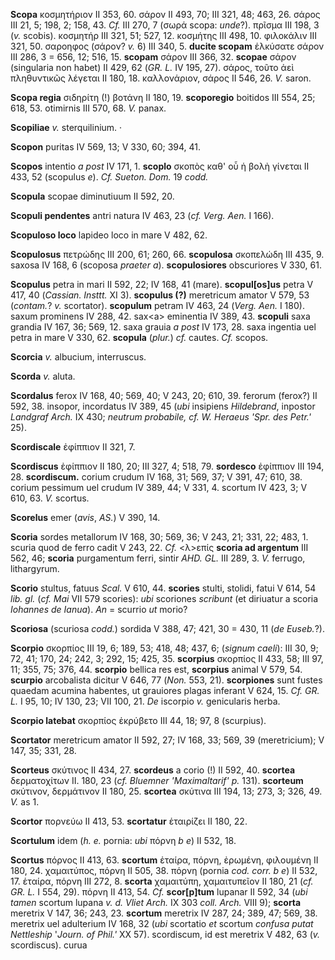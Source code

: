 **Scopa** κοσμητήριον II 353, 60. σάρον II 493, 70; III 321, 48; 463,
26. σάρος III 21, 5; 198, 2; 158, 43. *Cf.* III 270, 7 (σωρά scopa:
*unde*?). πρῖσμα III 198, 3 (*v.* scobis). κοσμητήρ III 321, 51; 527,
12. κοσμήτης III 498, 10. φιλοκάλιν III 321, 50. σαροηφος (σάρον? *v.*
6) III 340, 5. **ducite scopam** ἑλκύσατε σάρον III 286, 3 = 656, 12;
516, 15. **scopam** σάρον III 366, 32. **scopae** σάρον (singularia non
habet) II 429, 62 (*GR. L.* IV 195, 27). σάρος, τοῦτο ἀεὶ πληθυντικῶς
λέγεται II 180, 18. καλλονάριον, σάρος II 546, 26. *V.* saron.

**Scopa regia** σιδηρίτη (!) βοτάνη II 180, 19. **scoporegio** boitidos
III 554, 25; 618, 53. otimirnis III 570, 68. *V.* panax.

**Scopiliae** *v.* sterquilinium. ·

**Scopon** puritas IV 569, 13; V 330, 60; 394, 41.

**Scopos** intentio *a post* IV 171, 1. **scoplo** σκοπὸς καθ' οὗ ἡ βολὴ
γίνεται II 433, 52 (scopulus *e*). *Cf. Sueton. Dom.* 19 *codd.*

**Scopula** scopae diminutiuum II 592, 20.

**Scopuli pendentes** antri natura IV 463, 23 (*cf. Verg. Aen.* I 166).

**Scopuloso loco** lapideo loco in mare V 482, 62.

**Scopulosus** πετρώδης III 200, 61; 260, 66. **scopulosa** σκοπελώδη
III 435, 9. saxosa IV 168, 6 (scoposa *praeter a*). **scopulosiores**
obscuriores V 330, 61.

**Scopulus** petra in mari II 592, 22; IV 168, 41 (mare).
**scopul[os]us** petra V 417, 40 (*Cassian. Insttt.* XI 3). **scopulus
(?)** meretricum amator V 579, 53 (*contam.*? *v.* scortator).
**scopulum** petram IV 463, 24 (*Verg. Aen.* I 180). saxum prominens
IV 288, 42. sax\<a\> eminentia IV 389, 43. **scopuli** saxa grandia IV
167, 36; 569, 12. saxa grauia *a post* IV 173, 28. saxa ingentia uel
petra in mare V 330, 62. **scopula** (*plur.*) *cf.* cautes. *Cf.*
scopos.

**Scorcia** *v.* albucium, interruscus.

**Scorda** *v.* aluta.

**Scordalus** ferox IV 168, 40; 569, 40; V 243, 20; 610, 39. ferorum
(ferox?) II 592, 38. insopor, incordatus IV 389, 45 (*ubi* insipiens
*Hildebrand*, inpostor *Land­graf Arch.* IX 430; *neutrum probabile, cf.
W. Heraeus 'Spr. des Petr.'* 25).

**Scordiscale** ἐφίππιον II 321, 7.

**Scordiscus** ἐφίππιον II 180, 20; III 327, 4; 518, 79. **sordesco**
ἐφίππιον III 194, 28. **scordiscum.** corium crudum IV 168, 31; 569, 37;
V 391, 47; 610, 38. corium pessimum uel crudum IV 389, 44; V 331, 4.
scortum IV 423, 3; V 610, 63. *V.* scortus.

**Scorelus** emer (*avis*, *AS.*) V 390, 14.

**Scoria** sordes metallorum IV 168, 30; 569, 36; V 243, 21; 331, 22;
483, 1. scuria quod de ferro cadit V 243, 22. *Cf.* \<λ\>επίς **scoria
ad argentum** III 562, 46; **scoria** purgamentum ferri, sintir *AHD.
GL.* III 289, 3. *V.* ferrugo, lithargyrum.

**Scorio** stultus, fatuus *Scal.* V 610, 44. **scories** stulti,
stolidi, fatui V 614, 54 *lib. gl.* (*cf. Mai* VII 579 scories): *ubi*
scoriones *scribunt* (et diriuatur a scoria *Iohannes de Ianua*). *An* =
scurrio *ut* morio?

**Scoriosa** (scuriosa *codd.*) sordida V 388, 47; 421, 30 = 430, 11
(*de Euseb.*?).

**Scorpio** σκορπίος III 19, 6; 189, 53; 418, 48; 437, 6; (*signum
caeli*): III 30, 9; 72, 41; 170, 24; 242, 3; 292, 15; 425, 35.
**scorpius** σκορπίος II 433, 58; III 97, 11; 355, 75; 376, 44.
**scorpio** bellica res est, **scorpius** animal V 579, 54. **scurpio**
arcobalista dicitur V 646, 77 (*Non.* 553, 21). **scorpiones** sunt
fustes quaedam acumina habentes, ut grauiores plagas inferant V 624, 15.
*Cf. GR. L.* I 95, 10; IV 130, 23; VII 100, 21. *De* iscorpio *v.*
genicularis herba.

**Scorpio latebat** σκορπίος ἐκρύβετο III 44, 18; 97, 8 (scurpius).

**Scortator** meretricum amator II 592, 27; IV 168, 33; 569, 39
(meretricium); V 147, 35; 331, 28.

**Scorteus** σκύτινος II 434, 27. **scordeus** a corio (!) II 592, 40.
**scortea** δερματοχίτων II. 180, 23 (*cf. Bluemner 'Maximaltarif' p.*
131). **scorteum** σκύτινον, δερμάτινον II 180, 25. **scortea** σκύτινα
III 194, 13; 273, 3; 326, 49. *V.* as 1.

**Scortor** πορνεύω II 413, 53. **scortatur** ἑταιρίζει II 180, 22.

**Scortulum** idem (*h. e.* pornia: *ubi* πόρνη *b e*) II 532, 18.

**Scortus** πόρνος II 413, 63. **scortum** ἑταίρα, πόρνη, ἐρωμένη,
φιλουμένη II 180, 24. χαμαιτύπος, πόρνη II 505, 38. πόρνη (pornia *cod.
corr. b e*) II 532, 17. ἑταίρα, πόρνη III 272, 8. **scorta** χαμαιτύπη,
χαμαιτυπεῖον II 180, 21 (*cf. GR. L.* I 554, 29). πόρνη II 413, 54.
*Cf.* **scor[p]tum** lupanar II 592, 34 (*ubi tamen* scortum lupana
*v. d. Vliet Arch.* IX 303 *coll. Arch.* VIII 9); **scorta** meretrix
V 147, 36; 243, 23. **scortum** meretrix IV 287, 24; 389, 47; 569, 38.
meretrix uel adulterium IV 168, 32 (*ubi* scortatio *et* scortum
*confusa putat Nettleship* '*Journ. of Phil.'* XX 57). scordiscum, id
est meretrix V 482, 63 (*v.* scordiscus). curua
